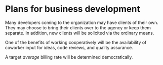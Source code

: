 # Plans for business development

Many developers coming to the organization may have clients of their own. They may choose to bring their clients over to the agency or keep them separate. In addition, new clients will be solicited via the ordinary means.

One of the benefits of working cooperatively will be the availability of coworker input for ideas, code reviews, and quality assurance.

A target _average_ billing rate will be determined democratically.